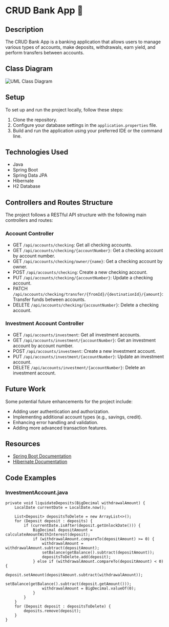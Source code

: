 # CRUD Bank App 🏦

## Description

The CRUD Bank App is a banking application that allows users to manage various types of accounts, make deposits, withdrawals, earn yield, and perform transfers between accounts.

## Class Diagram

![UML Class Diagram](https://github.com/guillermoaviles/CRUD-Bank-App/assets/33820055/0ba81e7b-22d9-4292-bbd3-7a20a2e831c5)


## Setup

To set up and run the project locally, follow these steps:

1. Clone the repository.
2. Configure your database settings in the `application.properties` file.
3. Build and run the application using your preferred IDE or the command line.

## Technologies Used

- Java
- Spring Boot
- Spring Data JPA
- Hibernate
- H2 Database

## Controllers and Routes Structure

The project follows a RESTful API structure with the following main controllers and routes:

### Account Controller

- GET `/api/accounts/checking`: Get all checking accounts.
- GET `/api/accounts/checking/{accountNumber}`: Get a checking account by account number.
- GET `/api/accounts/checking/owner/{name}`: Get a checking account by owner.
- POST `/api/accounts/checking`: Create a new checking account.
- PUT `/api/accounts/checking/{accountNumber}`: Update a checking account.
- PATCH `/api/accounts/checking/transfer/{fromId}/{destinationId}/{amount}`: Transfer funds between accounts.
- DELETE `/api/accounts/checking/{accountNumber}`: Delete a checking account.

### Investment Account Controller

- GET `/api/accounts/investment`: Get all investment accounts.
- GET `/api/accounts/investment/{accountNumber}`: Get an investment account by account number.
- POST `/api/accounts/investment`: Create a new investment account.
- PUT `/api/accounts/investment/{accountNumber}`: Update an investment account.
- DELETE `/api/accounts/investment/{accountNumber}`: Delete an investment account.


## Future Work

Some potential future enhancements for the project include:

- Adding user authentication and authorization.
- Implementing additional account types (e.g., savings, credit).
- Enhancing error handling and validation.
- Adding more advanced transaction features.

## Resources

- [Spring Boot Documentation](https://docs.spring.io/spring-boot/docs/current/reference/htmlsingle/)
- [Hibernate Documentation](https://docs.jboss.org/hibernate/orm/current/userguide/html_single/Hibernate_User_Guide.html)

## Code Examples

### InvestmentAccount.java

    private void liquidateDeposits(BigDecimal withdrawalAmount) {
        LocalDate currentDate = LocalDate.now();

        List<Deposit> depositsToDelete = new ArrayList<>();
        for (Deposit deposit : deposits) {
            if (currentDate.isAfter(deposit.getUnlockDate())) {
                BigDecimal depositAmount = calculateAmountWithInterest(deposit);
                if (withdrawalAmount.compareTo(depositAmount) >= 0) {
                    withdrawalAmount = withdrawalAmount.subtract(depositAmount);
                    setBalance(getBalance().subtract(depositAmount));
                    depositsToDelete.add(deposit);
                } else if (withdrawalAmount.compareTo(depositAmount) < 0) {
                    deposit.setAmount(depositAmount.subtract(withdrawalAmount));
                    setBalance(getBalance().subtract(deposit.getAmount()));
                    withdrawalAmount = BigDecimal.valueOf(0);
                }
            }
        }
        for (Deposit deposit : depositsToDelete) {
            deposits.remove(deposit);
        }
    }

